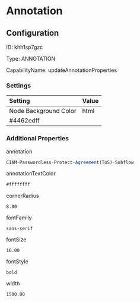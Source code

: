 # Annotation
## Configuration
ID:  khh1sp7gzc

Type: ANNOTATION 

CapabilityName: updateAnnotationProperties

### Settings
| Setting | Value  |
| :------------------------ | ---------------------------------------- |
| Node Background Color | html 
#4462edff | 






### Additional Properties
annotation
```js 
CIAM-Passwordless-Protect-Agreement(ToS)-Subflow
```


annotationTextColor
```html 
#ffffffff
```


cornerRadius
```float64 
8.00
```


fontFamily
```string 
sans-serif
```


fontSize
```float64 
16.00
```


fontStyle
```string 
bold
```


width
```float64 
1500.00
```




